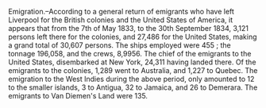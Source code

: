   Emigration.–According to a general return of emigrants who have left Liverpool for the British colonies and the United States of America, it appears that from the 7th of May 1833, to the 30th September 1834, 3,121 persons left there for the colonies, and 27,486 for the United States, making a grand total of 30,607 persons. The ships employed were 455 ; the tonnage 196,058, and the crews, 8,9956. The chief of the emigrants to the United States, disembarked at New York, 24,311 having landed there. Of the emigrants to the colonies, 1,289 went to Australia, and 1,227 to Quebec. The emigration to the West Indies during the above period, only amounted to 12 to the smaller islands, 3 to Antigua, 32 to Jamaica, and 26 to Demerara. The emigrants to Van Diemen's Land were 135.